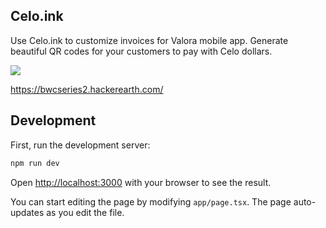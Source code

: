 ## Celo.ink

Use Celo.ink to customize invoices for Valora mobile app. Generate beautiful QR codes for your customers to pay with Celo dollars.

![](https://github.com/leon-do/3d-printed-glasses/assets/19412160/37f207d0-29a7-4c3c-88d6-4a539c8f6b8e)

https://bwcseries2.hackerearth.com/

## Development

First, run the development server:

```bash
npm run dev
```

Open [http://localhost:3000](http://localhost:3000) with your browser to see the result.

You can start editing the page by modifying `app/page.tsx`. The page auto-updates as you edit the file.



